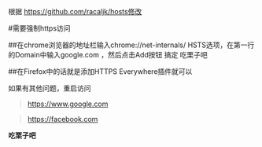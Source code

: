根据 https://github.com/racaljk/hosts修改

#需要强制https访问

##在chrome浏览器的地址栏输入chrome://net-internals/
HSTS选项，在第一行的Domain中输入google.com ，然后点击Add按钮
搞定 吃栗子吧


##在Firefox中的话就是添加HTTPS Everywhere插件就可以

如果有其他问题，重启访问

>https://www.google.com

>https://facebook.com

****吃栗子吧****

